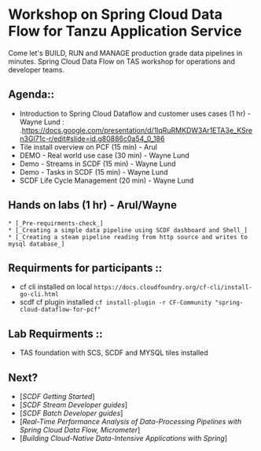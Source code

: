 # Workshop on Spring Cloud Data Flow for Tanzu Application Service

Come let's BUILD, RUN and MANAGE production grade data pipelines in minutes. Spring Cloud Data Flow on TAS workshop for operations and developer teams.

## Agenda::
* Introduction to Spring Cloud Dataflow and customer uses cases (1 hr) - Wayne Lund :
 .https://docs.google.com/presentation/d/1lqRuRMKDW3Ar1ETA3e_KSren3Gl71c-r/edit#slide=id.g80886c0a54_0_186
* Tile install overview on PCF (15 min) - Arul
* DEMO - Real world use case (30 min) - Wayne Lund
* Demo - Streams in SCDF (15 min) - Wayne Lund
* Demo - Tasks in SCDF  (15 min) - Wayne Lund
* SCDF Life Cycle Management (20 min) - Wayne Lund

## Hands on labs (1 hr) - Arul/Wayne
    * [_Pre-requirments-check_]  
    * [_Creating a simple data pipeline using SCDF dashboard and Shell_]
    * [_Creating a steam pipeline reading from http source and writes to mysql database_]

## Requirments for participants ::
* cf cli installed on local `https://docs.cloudfoundry.org/cf-cli/install-go-cli.html`
* scdf cf plugin installed `cf install-plugin -r CF-Community "spring-cloud-dataflow-for-pcf"`

## Lab Requirments ::
* TAS foundation with SCS, SCDF and MYSQL tiles installed

## Next?
* [_SCDF Getting Started_]
* [_SCDF Stream Developer guides_]
* [_SCDF Batch Developer guides_]
* [_Real-Time Performance Analysis of Data-Processing Pipelines with Spring Cloud Data Flow, Micrometer_]
* [_Building Cloud-Native Data-Intensive Applications with Spring_]

